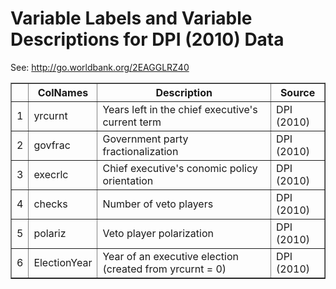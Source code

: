 # Variable Labels and Variable Descriptions for DPI (2010) Data
 See: <http://go.worldbank.org/2EAGGLRZ40>

 <!-- html table generated in R 2.15.2 by xtable 1.7-0 package -->
<!-- Mon Dec 17 18:28:09 2012 -->
<TABLE border=1>
<TR> <TH>  </TH> <TH> ColNames </TH> <TH> Description </TH> <TH> Source </TH>  </TR>
  <TR> <TD align="right"> 1 </TD> <TD> yrcurnt </TD> <TD> Years left in the chief executive's current term </TD> <TD> DPI (2010) </TD> </TR>
  <TR> <TD align="right"> 2 </TD> <TD> govfrac </TD> <TD> Government party fractionalization </TD> <TD> DPI (2010) </TD> </TR>
  <TR> <TD align="right"> 3 </TD> <TD> execrlc </TD> <TD> Chief executive's conomic policy orientation </TD> <TD> DPI (2010) </TD> </TR>
  <TR> <TD align="right"> 4 </TD> <TD> checks </TD> <TD> Number of veto players </TD> <TD> DPI (2010) </TD> </TR>
  <TR> <TD align="right"> 5 </TD> <TD> polariz </TD> <TD> Veto player polarization </TD> <TD> DPI (2010) </TD> </TR>
  <TR> <TD align="right"> 6 </TD> <TD> ElectionYear </TD> <TD> Year of an executive election (created from yrcurnt = 0) </TD> <TD> DPI (2010) </TD> </TR>
   </TABLE>
